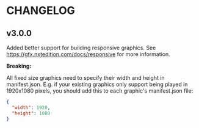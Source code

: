 # CHANGELOG

## v3.0.0

Added better support for building responsive graphics. See https://gfx.nxtedition.com/docs/responsive for more information.

**Breaking:**

All fixed size graphics need to specify their width and height in manifest.json. E.g. if your existing graphics only support being played in 1920x1080 pixels, you should add this to each graphic's manifest.json file: 

```json
{
  "width": 1920,
  "height": 1080
}
```

